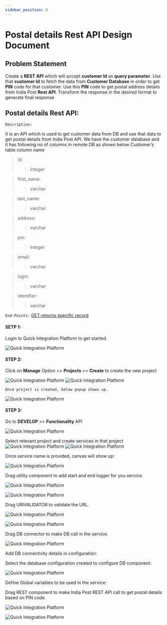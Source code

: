 ```yaml
---
sidebar_position: 8
---
```


# Postal details Rest API Design Document
## Problem Statement 
Create a **REST API** which will accept **customer Id** as **query parameter**. 
Use that **customer Id** to fetch the data from **Customer Database** in order to get **PIN** code for that customer. Use this **PIN** code to get postal address details from India Post **Rest API**. 
Transform the response in the desired format to generate final response

## Postal details Rest API:
`Description:`

It is an API which is used to get customer data from DB and use that data to get postal details from India Post API. We have the customer database and it has following no of columns in remote DB as shown below
Customer’s table column name
> Id:
>> Integer

> first_name:
>> varchar

> last_name:
>> varchar

> address:
>> varchar

> pin:
>> Integer

> email:
>> varchar

> login:
>> varchar

> identifier:
>> varchar


`End-Points:` 
[GET-returns specific record](http://run.quickintegrate.io/dev/restapi/getPostalInfo?ID=4)

#### SETP 1:
Login to Quick Integration Platform to get started.

![Quick Integration Platform](docs/postal-img/1.png)

#### STEP 2:
Click on **Manage** Option >> **Projects** >> **Create** to create the new project

![Quick Integration Platform](docs/postal-img/2.png)
![Quick Integration Platform](docs/postal-img/3.png)

`Once project is created, below popup shows up.`

![Quick Integration Platform](docs/postal-img/4.png)


#### STEP 3:
Go to **DEVELOP** >> **Functionality** API

![Quick Integration Platform](docs/postal-img/5.png)

Select relevant project and create services in that project
![Quick Integration Platform](docs/postal-img/6.png)
![Quick Integration Platform](docs/postal-img/7.png)

Once service name is provided, canvas will show up:

![Quick Integration Platform](docs/postal-img/8.png)

Drag utility component to add start and end logger for you service.


![Quick Integration Platform](docs/postal-img/9.2.png)

![Quick Integration Platform](docs/postal-img/9.png)

Drag URIVALIDATOR to validate the URL.

![Quick Integration Platform](docs/postal-img/10.2.png)

![Quick Integration Platform](docs/postal-img/10.png)

Drag DB connector to make DB call in the service.

![Quick Integration Platform](docs/postal-img/11.2.png)

Add DB connectivity details in configuration:













Select the database configuration created to configure DB component:

![Quick Integration Platform](docs/postal-img/11.png)

Define Global variables to be used in the service:















Drag REST component to make India Post REST API call to get postal details based on PIN code.

![Quick Integration Platform](docs/postal-img/12.2.png)

![Quick Integration Platform](docs/postal-img/12.png)


























                              
